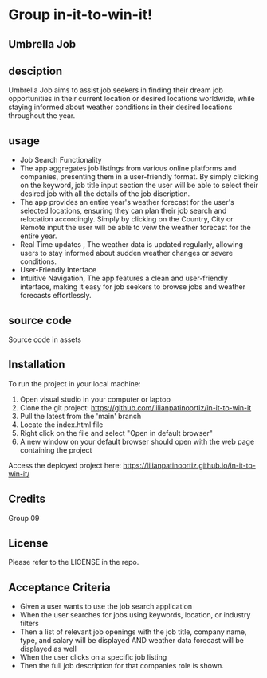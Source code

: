 # Group in-it-to-win-it!

## Umbrella Job

## desciption

Umbrella Job aims to assist job seekers in finding their dream job opportunities in their current location or desired locations worldwide, while staying informed about weather conditions in their desired locations throughout the year.

## usage

- Job Search Functionality
- The app aggregates job listings from various online platforms and companies, presenting them in a user-friendly format. By simply clicking on the keyword, job title input section the user will be able to select their desired job with all the details of the job discription.
- The app provides an entire year's weather forecast for the user's selected locations, ensuring they can plan their job search and relocation accordingly. Simply by clicking on the Country, City or Remote input the user will be able to veiw the weather forecast for the entire year.
- Real Time updates , The weather data is updated regularly, allowing users to stay informed about sudden weather changes or severe conditions.
- User-Friendly Interface
- Intuitive Navigation, The app features a clean and user-friendly interface, making it easy for job seekers to browse jobs and weather forecasts effortlessly.

## source code

Source code in assets

## Installation

To run the project in your local machine:

1. Open visual studio in your computer or laptop
2. Clone the git project: https://github.com/lilianpatinoortiz/in-it-to-win-it
3. Pull the latest from the 'main' branch
4. Locate the index.html file
5. Right click on the file and select "Open in default browser"
6. A new window on your default browser should open with the web page containing the project

Access the deployed project here: https://lilianpatinoortiz.github.io/in-it-to-win-it/

## Credits

Group 09

## License

Please refer to the LICENSE in the repo.

## Acceptance Criteria

- Given a user wants to use the job search application
- When the user searches for jobs using keywords, location, or industry filters
- Then a list of relevant job openings with the job title, company name, type, and salary will be displayed AND weather data forecast will be displayed as well
- When the user clicks on a specific job listing
- Then the full job description for that companies role is shown.
